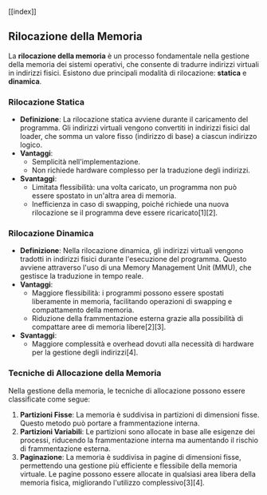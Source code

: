 [[index]]
## Rilocazione della Memoria

La **rilocazione della memoria** è un processo fondamentale nella gestione della memoria dei sistemi operativi, che consente di tradurre indirizzi virtuali in indirizzi fisici. Esistono due principali modalità di rilocazione: **statica** e **dinamica**.

### Rilocazione Statica

- **Definizione**: La rilocazione statica avviene durante il caricamento del programma. Gli indirizzi virtuali vengono convertiti in indirizzi fisici dal loader, che somma un valore fisso (indirizzo di base) a ciascun indirizzo logico.
- **Vantaggi**:
  - Semplicità nell'implementazione.
  - Non richiede hardware complesso per la traduzione degli indirizzi.
- **Svantaggi**:
  - Limitata flessibilità: una volta caricato, un programma non può essere spostato in un'altra area di memoria.
  - Inefficienza in caso di swapping, poiché richiede una nuova rilocazione se il programma deve essere ricaricato[1][2].

### Rilocazione Dinamica

- **Definizione**: Nella rilocazione dinamica, gli indirizzi virtuali vengono tradotti in indirizzi fisici durante l'esecuzione del programma. Questo avviene attraverso l'uso di una Memory Management Unit (MMU), che gestisce la traduzione in tempo reale.
- **Vantaggi**:
  - Maggiore flessibilità: i programmi possono essere spostati liberamente in memoria, facilitando operazioni di swapping e compattamento della memoria.
  - Riduzione della frammentazione esterna grazie alla possibilità di compattare aree di memoria libere[2][3].
- **Svantaggi**:
  - Maggiore complessità e overhead dovuti alla necessità di hardware per la gestione degli indirizzi[4].

### Tecniche di Allocazione della Memoria

Nella gestione della memoria, le tecniche di allocazione possono essere classificate come segue:

1. **Partizioni Fisse**: La memoria è suddivisa in partizioni di dimensioni fisse. Questo metodo può portare a frammentazione interna.
2. **Partizioni Variabili**: Le partizioni sono allocate in base alle esigenze dei processi, riducendo la frammentazione interna ma aumentando il rischio di frammentazione esterna.
3. **Paginazione**: La memoria è suddivisa in pagine di dimensioni fisse, permettendo una gestione più efficiente e flessibile della memoria virtuale. Le pagine possono essere allocate in qualsiasi area libera della memoria fisica, migliorando l'utilizzo complessivo[3][4].
